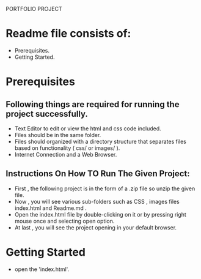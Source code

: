 PORTFOLIO PROJECT
# Readme file consists of:
- Prerequisites.
- Getting Started.

# Prerequisites
## Following things are required for running the project successfully.
- Text Editor to edit or view the html and css code included.
- Files should be in the same folder.
- Files should organized with a directory structure that separates files based on functionality ( css/ or images/ ).
- Internet Connection and a Web Browser.

## Instructions On How TO Run The Given Project:
- First , the following project is in the form of a .zip file so unzip the given file.
- Now , you will see various sub-folders such as CSS , images files index.html and Readme.md .
- Open the index.html file by double-clicking on it or by pressing right mouse once and selecting open option.
- At last , you will see the project opening in your default browser.

# Getting Started
- open the 'index.html'.
